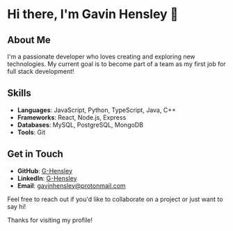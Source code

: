 # Hi there, I'm Gavin Hensley 👋

## About Me
I'm a passionate developer who loves creating and exploring new technologies. My current goal is to become part of a team as my first job for full stack development!

## Skills
- **Languages**: JavaScript, Python, TypeScript, Java, C++
- **Frameworks**: React, Node.js, Express
- **Databases**: MySQL, PostgreSQL, MongoDB
- **Tools**: Git

## Get in Touch
- **GitHub**: [G-Hensley](https://github.com/G-Hensley)
- **LinkedIn**: [G-Hensley](https://www.linkedin.com/in/g-hensley/)
- **Email**: gavinhensley@protonmail.com

Feel free to reach out if you'd like to collaborate on a project or just want to say hi!

Thanks for visiting my profile!
